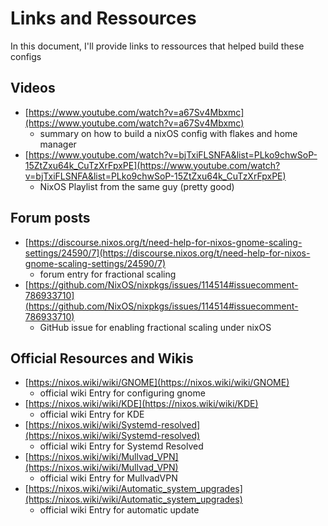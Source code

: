 # Links and Ressources
In this document, I'll provide links to ressources that helped build these configs
## Videos
- [https://www.youtube.com/watch?v=a67Sv4Mbxmc](https://www.youtube.com/watch?v=a67Sv4Mbxmc)
    - summary on how to build a nixOS config with flakes and home manager
- [https://www.youtube.com/watch?v=bjTxiFLSNFA&list=PLko9chwSoP-15ZtZxu64k_CuTzXrFpxPE](https://www.youtube.com/watch?v=bjTxiFLSNFA&list=PLko9chwSoP-15ZtZxu64k_CuTzXrFpxPE)
    - NixOS Playlist from the same guy (pretty good)

## Forum posts
- [https://discourse.nixos.org/t/need-help-for-nixos-gnome-scaling-settings/24590/7](https://discourse.nixos.org/t/need-help-for-nixos-gnome-scaling-settings/24590/7)
    - forum entry for fractional scaling
- [https://github.com/NixOS/nixpkgs/issues/114514#issuecomment-786933710](https://github.com/NixOS/nixpkgs/issues/114514#issuecomment-786933710)
    - GitHub issue for enabling fractional scaling under nixOS

## Official Resources and Wikis
- [https://nixos.wiki/wiki/GNOME](https://nixos.wiki/wiki/GNOME)
    - official wiki Entry for configuring gnome
- [https://nixos.wiki/wiki/KDE](https://nixos.wiki/wiki/KDE)
    - official wiki Entry for KDE
- [https://nixos.wiki/wiki/Systemd-resolved](https://nixos.wiki/wiki/Systemd-resolved)
    - official wiki Entry for Systemd Resolved
- [https://nixos.wiki/wiki/Mullvad_VPN](https://nixos.wiki/wiki/Mullvad_VPN)
    - official wiki Entry for MullvadVPN
- [https://nixos.wiki/wiki/Automatic_system_upgrades](https://nixos.wiki/wiki/Automatic_system_upgrades)
    - official wiki Entry for automatic update